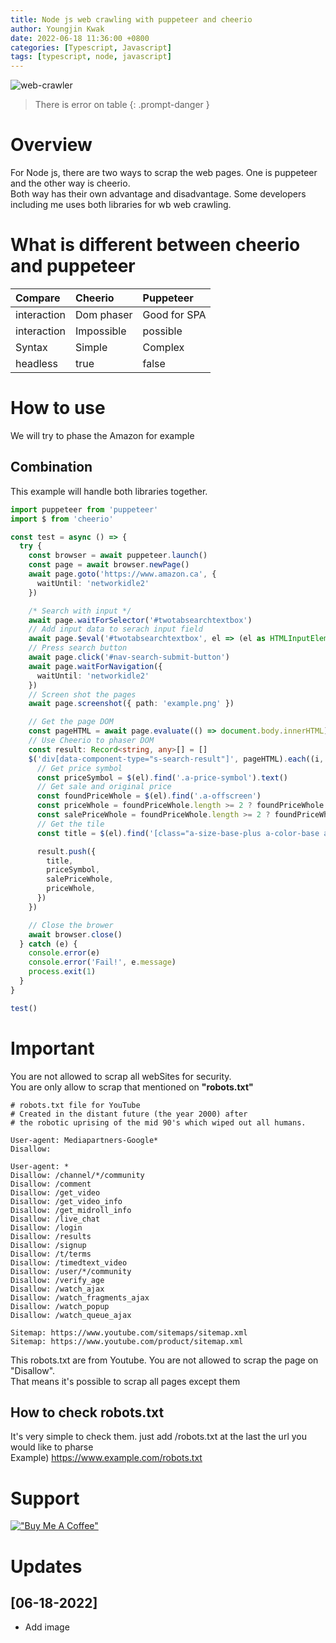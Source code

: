 ```yaml
---
title: Node js web crawling with puppeteer and cheerio
author: Youngjin Kwak
date: 2022-06-18 11:36:00 +0800
categories: [Typescript, Javascript]
tags: [typescript, node, javascript]
---
```

![web-crawler](https://cdn-icons-png.flaticon.com/512/531/531270.png)

> There is error on table
{: .prompt-danger }

# Overview
For Node js, there are two ways to scrap the web pages. One is puppeteer and the other way is cheerio. <br>
Both way has their own advantage and disadvantage. Some developers including me uses both libraries for wb web crawling.

# What is different between cheerio and puppeteer

| Compare     | Cheerio    | Puppeteer    |
|:------------|:-----------|:-------------|
| interaction | Dom phaser | Good for SPA |
| interaction | Impossible | possible     |
| Syntax      | Simple     | Complex      |
| headless    | true       | false        |


# How to use
We will try to phase the Amazon for example
<br>

[//]: # (# Cheerio)

[//]: # (# Puppeteer)

## Combination
This example will handle both libraries together.

```typescript
import puppeteer from 'puppeteer'
import $ from 'cheerio'

const test = async () => {
  try {
    const browser = await puppeteer.launch()
    const page = await browser.newPage()
    await page.goto('https://www.amazon.ca', {
      waitUntil: 'networkidle2'
    })

    /* Search with input */
    await page.waitForSelector('#twotabsearchtextbox')
    // Add input data to serach input field
    await page.$eval('#twotabsearchtextbox', el => (el as HTMLInputElement).value = 'silent red switches')
    // Press search button
    await page.click('#nav-search-submit-button')
    await page.waitForNavigation({
      waitUntil: 'networkidle2'
    })
    // Screen shot the pages
    await page.screenshot({ path: 'example.png' })

    // Get the page DOM
    const pageHTML = await page.evaluate(() => document.body.innerHTML)
    // Use Cheerio to phaser DOM
    const result: Record<string, any>[] = []
    $('div[data-component-type="s-search-result"]', pageHTML).each((i, el) => {
      // Get price symbol
      const priceSymbol = $(el).find('.a-price-symbol').text()
      // Get sale and original price
      const foundPriceWhole = $(el).find('.a-offscreen')
      const priceWhole = foundPriceWhole.length >= 2 ? foundPriceWhole.last().text() : ''
      const salePriceWhole = foundPriceWhole.length >= 2 ? foundPriceWhole.first().text() : foundPriceWhole.text()
      // Get the tile
      const title = $(el).find('[class="a-size-base-plus a-color-base a-text-normal"]').text()

      result.push({
        title,
        priceSymbol,
        salePriceWhole,
        priceWhole,
      })
    })

    // Close the brower
    await browser.close()
  } catch (e) {
    console.error(e)
    console.error('Fail!', e.message)
    process.exit(1)
  }
}

test()
```

# Important
You are not allowed to scrap all webSites for security. <br>
You are only allow to scrap that mentioned on **"robots.txt"**

```
# robots.txt file for YouTube
# Created in the distant future (the year 2000) after
# the robotic uprising of the mid 90's which wiped out all humans.

User-agent: Mediapartners-Google*
Disallow:

User-agent: *
Disallow: /channel/*/community
Disallow: /comment
Disallow: /get_video
Disallow: /get_video_info
Disallow: /get_midroll_info
Disallow: /live_chat
Disallow: /login
Disallow: /results
Disallow: /signup
Disallow: /t/terms
Disallow: /timedtext_video
Disallow: /user/*/community
Disallow: /verify_age
Disallow: /watch_ajax
Disallow: /watch_fragments_ajax
Disallow: /watch_popup
Disallow: /watch_queue_ajax

Sitemap: https://www.youtube.com/sitemaps/sitemap.xml
Sitemap: https://www.youtube.com/product/sitemap.xml
```
This robots.txt are from Youtube. You are not allowed to scrap the page on "Disallow". <br>
That means it's possible to scrap all pages except them

## How to check robots.txt
It's very simple to check them. just add /robots.txt at the last the url you would like to pharse<br>
Example) https://www.example.com/robots.txt

# Support
[!["Buy Me A Coffee"](https://www.buymeacoffee.com/assets/img/custom_images/orange_img.png)](https://www.buymeacoffee.com/youngjinkwak)

# Updates
## [06-18-2022]
- Add image
